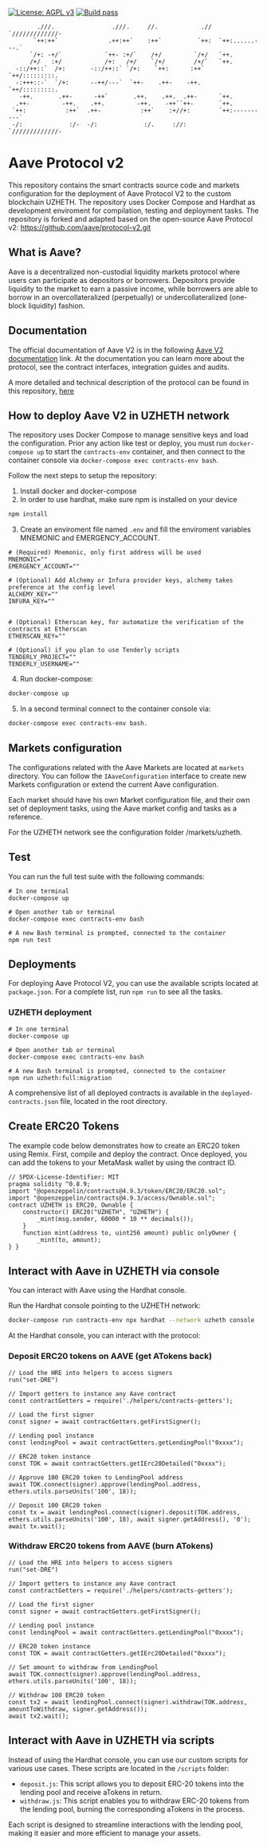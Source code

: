 [![License: AGPL v3](https://img.shields.io/badge/License-AGPL%20v3-blue.svg)](https://www.gnu.org/licenses/agpl-3.0)
[![Build pass](https://github.com/AAVE/protocol-v2/actions/workflows/node.js.yml/badge.svg)](https://github.com/aave/protocol-v2/actions/workflows/node.js.yml)
```
        .///.                .///.     //.            .//  `/////////////-
       `++:++`              .++:++`    :++`          `++:  `++:......---.`
      `/+: -+/`            `++- :+/`    /+/         `/+/   `++.
      /+/   :+/            /+:   /+/    `/+/        /+/`   `++.
  -::/++::`  /+:       -::/++::` `/+:    `++:      :++`    `++/:::::::::.
  -:+++::-`  `/+:      --++/---`  `++-    .++-    -++.     `++/:::::::::.
   -++.       .++-      -++`       .++.    .++.  .++-      `++.
  .++-         -++.    .++.         -++.    -++``++-       `++.
 `++:           :++`  .++-           :++`    :+//+:        `++:----------`
 -/:             :/-  -/:             :/.     ://:         `/////////////-
```

# Aave Protocol v2

This repository contains the smart contracts source code and markets configuration for the deployment of Aave Protocol V2 to the custom blockchain UZHETH.  The repository uses Docker Compose and Hardhat as development enviroment for compilation, testing and deployment tasks.
The repository is forked and adapted based on the open-source Aave Protocol v2: https://github.com/aave/protocol-v2.git

## What is Aave?

Aave is a decentralized non-custodial liquidity markets protocol where users can participate as depositors or borrowers. Depositors provide liquidity to the market to earn a passive income, while borrowers are able to borrow in an overcollateralized (perpetually) or undercollateralized (one-block liquidity) fashion.

## Documentation

The official documentation of Aave V2 is in the following [Aave V2 documentation](https://docs.aave.com/developers/v/2.0/) link. At the documentation you can learn more about the protocol, see the contract interfaces, integration guides and audits.

A more detailed and technical description of the protocol can be found in this repository, [here](./aave-v2-whitepaper.pdf)


## How to deploy Aave V2 in UZHETH network

The repository uses Docker Compose to manage sensitive keys and load the configuration. Prior any action like test or deploy, you must run `docker-compose up` to start the `contracts-env` container, and then connect to the container console via `docker-compose exec contracts-env bash`.

Follow the next steps to setup the repository:
1. Install docker and docker-compose
2. In order to use hardhat, make sure npm is installed on your device
```bash
npm install
```
3. Create an enviroment file named `.env` and fill the enviroment variables MNEMONIC and EMERGENCY_ACCOUNT.
```
# (Required) Mnemonic, only first address will be used
MNEMONIC=""
EMERGENCY_ACCOUNT=""

# (Optional) Add Alchemy or Infura provider keys, alchemy takes preference at the config level
ALCHEMY_KEY=""
INFURA_KEY=""


# (Optional) Etherscan key, for automatize the verification of the contracts at Etherscan
ETHERSCAN_KEY=""

# (Optional) if you plan to use Tenderly scripts
TENDERLY_PROJECT=""
TENDERLY_USERNAME=""
```
4. Run docker-compose:
```bash
docker-compose up
```

5. In a second terminal connect to the container console via:
```bash
docker-compose exec contracts-env bash.
```

## Markets configuration

The configurations related with the Aave Markets are located at `markets` directory. You can follow the `IAaveConfiguration` interface to create new Markets configuration or extend the current Aave configuration.

Each market should have his own Market configuration file, and their own set of deployment tasks, using the Aave market config and tasks as a reference.

For the UZHETH network see the configuration folder /markets/uzheth.

## Test

You can run the full test suite with the following commands:

```
# In one terminal
docker-compose up

# Open another tab or terminal
docker-compose exec contracts-env bash

# A new Bash terminal is prompted, connected to the container
npm run test
```

## Deployments

For deploying Aave Protocol V2, you can use the available scripts located at `package.json`. For a complete list, run `npm run` to see all the tasks.


### UZHETH deployment
```
# In one terminal
docker-compose up

# Open another tab or terminal
docker-compose exec contracts-env bash

# A new Bash terminal is prompted, connected to the container
npm run uzheth:full:migration
```

A comprehensive list of all deployed contracts is available in the `deployed-contracts.json` file, located in the root directory.

## Create ERC20 Tokens
The example code below demonstrates how to create an ERC20 token using Remix. First, compile and deploy the contract. Once deployed, you can add the tokens to your MetaMask wallet by using the contract ID.
```
// SPDX-License-Identifier: MIT
pragma solidity ^0.8.9;
import "@openzeppelin/contracts@4.9.3/token/ERC20/ERC20.sol";
import "@openzeppelin/contracts@4.9.3/access/Ownable.sol";
contract UZHETH is ERC20, Ownable {
    constructor() ERC20("UZHETH", "UZHETH") {
        _mint(msg.sender, 60000 * 10 ** decimals());
    }
    function mint(address to, uint256 amount) public onlyOwner {
        _mint(to, amount);
} }
```

## Interact with Aave in UZHETH via console

You can interact with Aave using the Hardhat console.

Run the Hardhat console pointing to the UZHETH network:

```bash
docker-compose run contracts-env npx hardhat --network uzheth console
```

At the Hardhat console, you can interact with the protocol:

### Deposit ERC20 tokens on AAVE (get ATokens back)
```
// Load the HRE into helpers to access signers
run("set-DRE")

// Import getters to instance any Aave contract
const contractGetters = require('./helpers/contracts-getters');

// Load the first signer
const signer = await contractGetters.getFirstSigner();

// Lending pool instance
const lendingPool = await contractGetters.getLendingPool("0xxxx");

// ERC20 token instance
const TOK = await contractGetters.getIErc20Detailed("0xxxx");

// Approve 100 ERC20 token to LendingPool address
await TOK.connect(signer).approve(lendingPool.address, ethers.utils.parseUnits('100', 18));

// Deposit 100 ERC20 token
const tx = await lendingPool.connect(signer).deposit(TOK.address, ethers.utils.parseUnits('100', 18), await signer.getAddress(), '0');
await tx.wait();
```

### Withdraw ERC20 tokens from AAVE (burn ATokens)
```
// Load the HRE into helpers to access signers
run("set-DRE")

// Import getters to instance any Aave contract
const contractGetters = require('./helpers/contracts-getters');

// Load the first signer
const signer = await contractGetters.getFirstSigner();

// Lending pool instance
const lendingPool = await contractGetters.getLendingPool("0xxxx");

// ERC20 token instance
const TOK = await contractGetters.getIErc20Detailed("0xxxx");

// Set amount to withdraw from LendingPool
await TOK.connect(signer).approve(lendingPool.address, ethers.utils.parseUnits('100', 18));

// Withdraw 100 ERC20 token
const tx2 = await lendingPool.connect(signer).withdraw(TOK.address, amountToWithdraw, signer.getAddress());
await tx2.wait();
```

## Interact with Aave in UZHETH via scripts
Instead of using the Hardhat console, you can use our custom scripts for various use cases. These scripts are located in the `/scripts` folder:

- `deposit.js`: This script allows you to deposit ERC-20 tokens into the lending pool and receive aTokens in return.
- `withdraw.js`: This script enables you to withdraw ERC-20 tokens from the lending pool, burning the corresponding aTokens in the process.

Each script is designed to streamline interactions with the lending pool, making it easier and more efficient to manage your assets.



